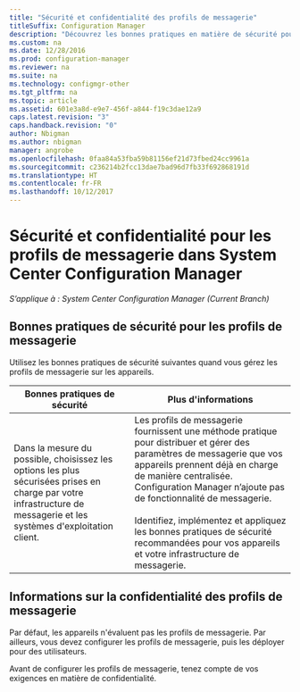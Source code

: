 ```yaml
---
title: "Sécurité et confidentialité des profils de messagerie"
titleSuffix: Configuration Manager
description: "Découvrez les bonnes pratiques en matière de sécurité pour la gestion des profils de messagerie des appareils dans System Center Configuration Manager."
ms.custom: na
ms.date: 12/28/2016
ms.prod: configuration-manager
ms.reviewer: na
ms.suite: na
ms.technology: configmgr-other
ms.tgt_pltfrm: na
ms.topic: article
ms.assetid: 601e3a8d-e9e7-456f-a844-f19c3dae12a9
caps.latest.revision: "3"
caps.handback.revision: "0"
author: Nbigman
ms.author: nbigman
manager: angrobe
ms.openlocfilehash: 0faa84a53fba59b81156ef21d73fbed24cc9961a
ms.sourcegitcommit: c236214b2fcc13dae7bad96d7fb33f692868191d
ms.translationtype: HT
ms.contentlocale: fr-FR
ms.lasthandoff: 10/12/2017
---
```

# <a name="security-and-privacy-for-email-profiles-in-system-center-configuration-manager"></a>Sécurité et confidentialité pour les profils de messagerie dans System Center Configuration Manager

*S’applique à : System Center Configuration Manager (Current Branch)*

## <a name="security-best-practices-for-email-profiles"></a>Bonnes pratiques de sécurité pour les profils de messagerie  
 Utilisez les bonnes pratiques de sécurité suivantes quand vous gérez les profils de messagerie sur les appareils.  

|Bonnes pratiques de sécurité|Plus d'informations|  
|----------------------------|----------------------|  
|Dans la mesure du possible, choisissez les options les plus sécurisées prises en charge par votre infrastructure de messagerie et les systèmes d'exploitation client.|Les profils de messagerie fournissent une méthode pratique pour distribuer et gérer des paramètres de messagerie que vos appareils prennent déjà en charge de manière centralisée. Configuration Manager n’ajoute pas de fonctionnalité de messagerie.<br /><br /> Identifiez, implémentez et appliquez les bonnes pratiques de sécurité recommandées pour vos appareils et votre infrastructure de messagerie.|  

## <a name="privacy-information-for-email-profiles"></a>Informations sur la confidentialité des profils de messagerie  
 Par défaut, les appareils n'évaluent pas les profils de messagerie. Par ailleurs, vous devez configurer les profils de messagerie, puis les déployer pour des utilisateurs.  

 Avant de configurer les profils de messagerie, tenez compte de vos exigences en matière de confidentialité.  
